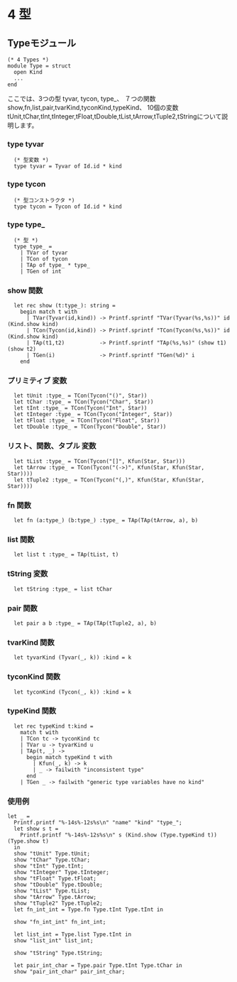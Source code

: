 # 4 型

## Typeモジュール

	(* 4 Types *)
	module Type = struct
	  open Kind
	  ...
	end

ここでは、3つの型 tyvar, tycon, type_、
７つの関数show,fn,list,pair,tvarKind,tyconKind,typeKind、
10個の変数tUnit,tChar,tInt,tInteger,tFloat,tDouble,tList,tArrow,tTuple2,tStringについて説明します。

### type tyvar

	  (* 型変数 *)
	  type tyvar = Tyvar of Id.id * kind

### type tycon

	  (* 型コンストラクタ *)
	  type tycon = Tycon of Id.id * kind

### type type_

	  (* 型 *)
	  type type_ =
	    | TVar of tyvar
	    | TCon of tycon
	    | TAp of type_ * type_
	    | TGen of int

### show 関数

	  let rec show (t:type_): string =
	    begin match t with
	      | TVar(Tyvar(id,kind)) -> Printf.sprintf "TVar(Tyvar(%s,%s))" id (Kind.show kind)
	      | TCon(Tycon(id,kind)) -> Printf.sprintf "TCon(Tycon(%s,%s))" id (Kind.show kind)
	      | TAp(t1,t2)           -> Printf.sprintf "TAp(%s,%s)" (show t1) (show t2)
	      | TGen(i)              -> Printf.sprintf "TGen(%d)" i
	    end

### プリミティブ 変数

	  let tUnit :type_ = TCon(Tycon("()", Star))
	  let tChar :type_ = TCon(Tycon("Char", Star))
	  let tInt :type_ = TCon(Tycon("Int", Star))
	  let tInteger :type_ = TCon(Tycon("Integer", Star))
	  let tFloat :type_ = TCon(Tycon("Float", Star))
	  let tDouble :type_ = TCon(Tycon("Double", Star))

### リスト、関数、タプル 変数

	  let tList :type_ = TCon(Tycon("[]", Kfun(Star, Star)))
	  let tArrow :type_ = TCon(Tycon("(->)", Kfun(Star, Kfun(Star, Star))))
	  let tTuple2 :type_ = TCon(Tycon("(,)", Kfun(Star, Kfun(Star, Star))))

### fn 関数

	  let fn (a:type_) (b:type_) :type_ = TAp(TAp(tArrow, a), b)

### list 関数

	  let list t :type_ = TAp(tList, t)

### tString 変数

	  let tString :type_ = list tChar

### pair 関数

	  let pair a b :type_ = TAp(TAp(tTuple2, a), b)

### tvarKind 関数

	  let tyvarKind (Tyvar(_, k)) :kind = k

### tyconKind 関数

	  let tyconKind (Tycon(_, k)) :kind = k

### typeKind 関数

	  let rec typeKind t:kind =
	    match t with
	    | TCon tc -> tyconKind tc
	    | TVar u -> tyvarKind u
	    | TAp(t, _) ->
	      begin match typeKind t with
	        | Kfun(_, k) -> k
	        | _ -> failwith "inconsistent type"
	      end
	    | TGen _ -> failwith "generic type variables have no kind"

### 使用例

	let _ =
	  Printf.printf "%-14s%-12s%s\n" "name" "kind" "type_";
	  let show s t =
	    Printf.printf "%-14s%-12s%s\n" s (Kind.show (Type.typeKind t)) (Type.show t) 
	  in
	  show "tUnit" Type.tUnit;
	  show "tChar" Type.tChar;
	  show "tInt" Type.tInt;
	  show "tInteger" Type.tInteger;
	  show "tFloat" Type.tFloat;
	  show "tDouble" Type.tDouble;
	  show "tList" Type.tList;
	  show "tArrow" Type.tArrow;
	  show "tTuple2" Type.tTuple2;
	  let fn_int_int = Type.fn Type.tInt Type.tInt in

	  show "fn_int_int" fn_int_int;

	  let list_int = Type.list Type.tInt in
	  show "list_int" list_int;

	  show "tString" Type.tString;

	  let pair_int_char = Type.pair Type.tInt Type.tChar in
	  show "pair_int_char" pair_int_char;
